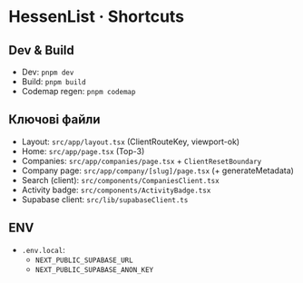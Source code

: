 # HessenList · Shortcuts

## Dev & Build
- Dev: `pnpm dev`
- Build: `pnpm build`
- Codemap regen: `pnpm codemap`

## Ключові файли
- Layout: `src/app/layout.tsx` (ClientRouteKey, viewport-ok)
- Home: `src/app/page.tsx` (Top-3)
- Companies: `src/app/companies/page.tsx` + `ClientResetBoundary`
- Company page: `src/app/company/[slug]/page.tsx` (+ generateMetadata)
- Search (client): `src/components/CompaniesClient.tsx`
- Activity badge: `src/components/ActivityBadge.tsx`
- Supabase client: `src/lib/supabaseClient.ts`

## ENV
- `.env.local`:  
  - `NEXT_PUBLIC_SUPABASE_URL`  
  - `NEXT_PUBLIC_SUPABASE_ANON_KEY`

